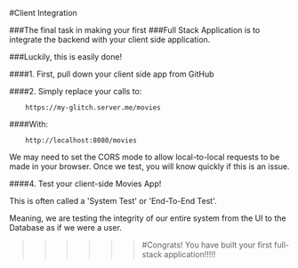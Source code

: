 #Client Integration

###The final task in making your first 
###Full Stack Application is to integrate the backend with your client side application.

###Luckily, this is easily done!

####1. First, pull down your client side app from GitHub

####2. Simply replace your calls to:

        https://my-glitch.server.me/movies

####With:

        http://localhost:8080/movies

We may need to set the CORS mode to allow local-to-local requests to be made in your browser. Once we test, you will know quickly if this is an issue.

####4. Test your client-side Movies App!

This is often called a 'System Test' or 'End-To-End Test'.

Meaning, we are testing the integrity of our entire system from the UI to the Database as if we were a user.


>>>>>>#Congrats! You have built your first full-stack application!!!!!

